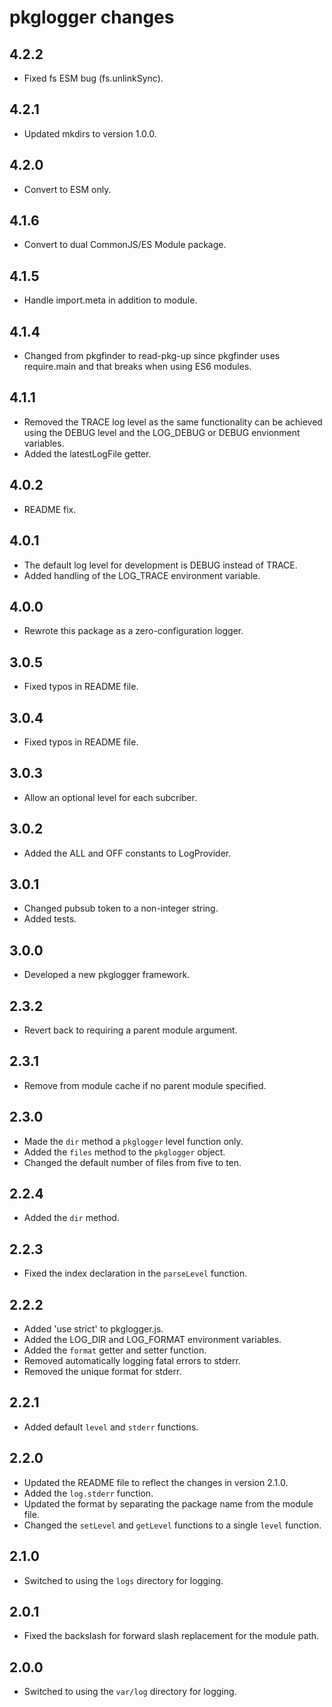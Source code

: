 # pkglogger changes

## 4.2.2

- Fixed fs ESM bug (fs.unlinkSync).

## 4.2.1

- Updated mkdirs to version 1.0.0.

## 4.2.0

- Convert to ESM only.

## 4.1.6

- Convert to dual CommonJS/ES Module package.

## 4.1.5

- Handle import.meta in addition to module.

## 4.1.4

- Changed from pkgfinder to read-pkg-up since pkgfinder uses require.main and that breaks when using ES6 modules.

## 4.1.1

- Removed the TRACE log level as the same functionality can be achieved using the DEBUG level and the LOG_DEBUG or DEBUG envionment variables.
- Added the latestLogFile getter.

## 4.0.2

- README fix.

## 4.0.1

- The default log level for development is DEBUG instead of TRACE.
- Added handling of the LOG_TRACE environment variable.

## 4.0.0

- Rewrote this package as a zero-configuration logger.

## 3.0.5

- Fixed typos in README file.

## 3.0.4

- Fixed typos in README file.

## 3.0.3

- Allow an optional level for each subcriber.

## 3.0.2

- Added the ALL and OFF constants to LogProvider.

## 3.0.1

- Changed pubsub token to a non-integer string.
- Added tests.

## 3.0.0

- Developed a new pkglogger framework.

## 2.3.2

- Revert back to requiring a parent module argument.

## 2.3.1

- Remove from module cache if no parent module specified.

## 2.3.0

- Made the `dir` method a `pkglogger` level function only.
- Added the `files` method to the `pkglogger` object.
- Changed the default number of files from five to ten.

## 2.2.4

- Added the `dir` method.

## 2.2.3

- Fixed the index declaration in the `parseLevel` function.

## 2.2.2

- Added 'use strict' to pkglogger.js.
- Added the LOG_DIR and LOG_FORMAT environment variables.
- Added the `format` getter and setter function.
- Removed automatically logging fatal errors to stderr.
- Removed the unique format for stderr.

## 2.2.1

- Added default `level` and `stderr` functions.

## 2.2.0

- Updated the README file to reflect the changes in version 2.1.0.
- Added the `log.stderr` function.
- Updated the format by separating the package name from the module file.
- Changed the `setLevel` and `getLevel` functions to a single `level` function.

## 2.1.0

- Switched to using the `logs` directory for logging.

## 2.0.1

- Fixed the backslash for forward slash replacement for the module path.

## 2.0.0

- Switched to using the `var/log` directory for logging.
